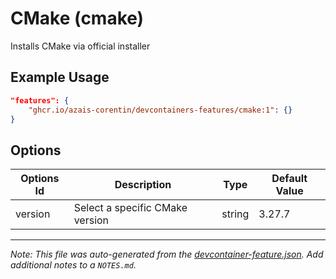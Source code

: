 
# CMake (cmake)

Installs CMake via official installer

## Example Usage

```json
"features": {
    "ghcr.io/azais-corentin/devcontainers-features/cmake:1": {}
}
```

## Options

| Options Id | Description | Type | Default Value |
|-----|-----|-----|-----|
| version | Select a specific CMake version | string | 3.27.7 |



---

_Note: This file was auto-generated from the [devcontainer-feature.json](https://github.com/azais-corentin/devcontainers-features/blob/main/src/cmake/devcontainer-feature.json).  Add additional notes to a `NOTES.md`._
